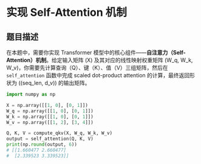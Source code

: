 # 实现 Self-Attention 机制

## 题目描述

在本题中，需要你实现 Transformer 模型中的核心组件——**自注意力（Self-Attention）机制**。给定输入矩阵 \(X\) 及其对应的线性映射权重矩阵 \(W_q, W_k, W_v\)，你需要先计算查询（Q）、键（K）、值（V）三组矩阵，然后在 `self_attention` 函数中完成 scaled dot-product attention 的计算，最终返回形状为 \((seq\_len, d_v)\) 的输出矩阵。

```python
import numpy as np

X = np.array([[1, 0], [0, 1]])
W_q = np.array([[1, 0], [0, 1]])
W_k = np.array([[1, 0], [0, 1]])
W_v = np.array([[1, 2], [3, 4]])

Q, K, V = compute_qkv(X, W_q, W_k, W_v)
output = self_attention(Q, K, V)
print(np.round(output, 6))
# [[1.660477 2.660477]
#  [2.339523 3.339523]]
